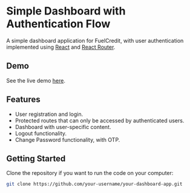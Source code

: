 # Simple Dashboard with Authentication Flow

A simple dashboard application for FuelCredit, with user authentication implemented using [React](https://reactjs.org/) and [React Router](https://reactrouter.com/).

## Demo

See the live demo [here](#).

## Features

- User registration and login.
- Protected routes that can only be accessed by authenticated users.
- Dashboard with user-specific content.
- Logout functionality.
- Change Password functionality, with OTP.

## Getting Started
Clone the repository if you want to run the code on your computer:

   ```bash
   git clone https://github.com/your-username/your-dashboard-app.git
